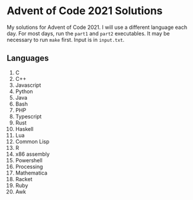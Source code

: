 # Advent of Code 2021 Solutions

My solutions for Advent of Code 2021. I will use a different language each day.
For most days, run the `part1` and `part2` executables. It may be necessary to
run `make` first. Input is in `input.txt`.

## Languages

1. C
2. C++
3. Javascript
4. Python
5. Java
6. Bash
7. PHP
8. Typescript
9. Rust
10. Haskell
11. Lua
12. Common Lisp
13. R
14. x86 assembly
15. Powershell
16. Processing
17. Mathematica
18. Racket
19. Ruby
20. Awk
